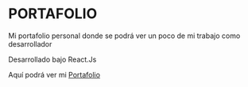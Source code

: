 # PORTAFOLIO
Mi portafolio personal donde se podrá ver un poco de mi trabajo como desarrollador

Desarrollado bajo React.Js 

Aquí podrá ver mi [Portafolio](https://lavalbuena357.github.io/)
